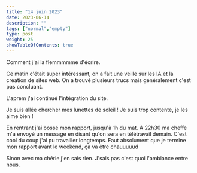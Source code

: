 ```yaml
---
title: "14 juin 2023"
date: 2023-06-14
description: ""
tags: ["normal","empty"]
type: post
weight: 25
showTableOfContents: true
---
```


Comment j'ai la flemmmmme d'écrire.

Ce matin c'était super intéressant, on a fait une veille sur les IA et la création de sites web. On a trouvé plusieurs trucs mais généralement c'est pas concluant.

L'aprem j'ai continué l'intégration du site.

Je suis allée chercher mes lunettes de soleil ! Je suis trop contente, je les aime bien !

En rentrant j'ai bossé mon rapport, jusqu'à 1h du mat. À 22h30 ma cheffe m'a envoyé un message en disant qu'on sera en télétravail demain. C'est cool du coup j'ai pu travailler longtemps. Faut absolument que je termine mon rapport avant le weekend, ça va être chauuuuud

Sinon avec ma chérie j'en sais rien. J'sais pas c'est quoi l'ambiance entre nous.